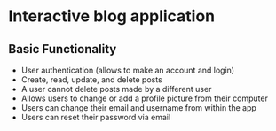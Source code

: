 # Interactive blog application 
## Basic Functionality
- User authentication (allows to make an account and login)
- Create, read, update, and delete posts
- A user cannot delete posts made by a different user
- Allows users to change or add a profile picture from their computer
- Users can change their email and username from within the app
- Users can reset their password via email
